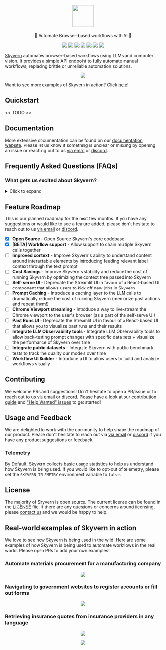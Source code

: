 <h1 align="center">
 <a href="https://www.skyvern.com">
 <picture>
  <source media="(prefers-color-scheme: dark)" srcset="images/skyvern_logo.png">
  <img height="70" src="images/skyvern_logo.png">
 </picture>
 </a>
 <br />
</h1>
<p align="center">
🐉 Automate Browser-based workflows with AI 🐉
</p>
<p align="center">
  <a href="https://docs.skyvern.com/"><img src="https://img.shields.io/badge/Website-blue?logo=googlechrome&logoColor=black"></a>
  <a href="https://docs.skyvern.com/"><img src="https://img.shields.io/badge/Docs-yellow?logo=gitbook&logoColor=black"></a>
  <a href="https://discord.gg/fG2XXEuQX3"><img src="https://img.shields.io/discord/1212486326352617534?logo=discord&label=discord"></a>
  <!-- <a href="https://pepy.tech/project/skyvern" target="_blank"><img src="https://static.pepy.tech/badge/skyvern" alt="Total Downloads"/></a> -->
  <a href="https://github.com/skyvern-ai/prompttools"><img src="https://img.shields.io/github/stars/skyvern-ai/skyvern" /></a>
  <a href="https://www.linkedin.com/company/95726232"><img src="https://img.shields.io/github/license/skyvern-ai/skyvern"></a>
  <a href="https://twitter.com/skyvernai"><img src="https://img.shields.io/twitter/follow/skyvernai?style=social"></a>
  <a href="https://www.linkedin.com/company/95726232"><img src="https://img.shields.io/badge/Follow%20 on%20LinkedIn-8A2BE2?logo=linkedin"></a>
</p>

[Skyvern](https://www.skyvern.com) automates browser-based workflows using LLMs and computer vision. It provides a simple API endpoint to fully automate manual workflows, replacing brittle or unreliable automation solutions. 

<p align="center">
  <img src="images/geico_shu_recording_cropped.gif">
</p>

Want to see more examples of Skyvern in action? Click [here](#real-world-examples-of-skyvern-in-action)!


## Quickstart
<< TODO >>

## Documentation

More extensive documentation can be found on our [documentation website](https://docs.skyvern.ai). Please let us know if something is unclear or missing by opening an issue or reaching out to us [via email](mailto:founders@skyvern.com) or [discord](https://discord.gg/fG2XXEuQX3).



## Frequently Asked Questions (FAQs)
### What gets us excited about Skyvern?

<details>
<summary> Click to expand </summary>
Our focus is bringing stability to browser-based workflows. We leverage LLMs to create an AI Agent capable of interacting with websites like you or I would — all via a simple API call.

Traditional approaches required writing custom scripts for websites, often relying on DOM parsing and XPath-based interactions which would break whenever the website layouts changed.

Skyvern operates like a human — increasing reliability by not relying on fragile scripts, instead relying on computer vision to parse items in the viewport and interact with them the way a human would.

This approach gives us a few advantages:

1. Skyvern can operate on websites it’s never seen before, as it’s able to map visual elements to actions necessary to complete a workflow, without any customized code
1. Skyvern is resistant to website layout changes, as there are no pre-determined XPaths or other selectors our system is looking for while trying to navigate
1. We’re able to circumvent or navigate through many bot detection methods as many of them rely on allowing people to access the websites
1. We rely on LLMs to reason through interactions to ensure we can cover complex situations. Examples include:
1. If you wanted to get an auto insurance quote from Geico, the answer to a common question “Were you eligible to drive at 18?” could be inferred from the driver receiving their license at age 16
1. If you were doing competitor analysis, it’s understanding that an Arnold Palmer 22 oz can at 7/11 is almost definitely the same product as a 23 oz can at Gopuff (even though the sizes are slightly different, which could be a rounding error!)

</details>


## Feature Roadmap
This is our planned roadmap for the next few months. If you have any suggestions or would like to see a feature added, please don't hesitate to reach out to us [via email](mailto:founders@skyvern.com) or [discord](https://discord.gg/fG2XXEuQX3).

- [x] **Open Source** - Open Source Skyvern's core codebase
- [x] **[BETA] Workflow support** - Allow support to chain multiple Skyvern calls together
- [ ] **Improved context** - Improve Skyvern's ability to understand content around interactable elements by introducing feeding relevant label context through the text prompt
- [ ] **Cost Savings** - Improve Skyvern's stability and reduce the cost of running Skyvern by optimizing the context tree passed into Skyvern
- [ ] **Self-serve UI** - Deprecate the Streamlit UI in favour of a React-based UI component that allows users to kick off new jobs in Skyvern
- [ ] **Prompt Caching** - Introduce a caching layer to the LLM calls to dramatically reduce the cost of running Skyvern (memorize past actions and repeat them!)
- [ ] **Chrome Viewport streaming** - Introduce a way to live-stream the Chrome viewport to the user's browser (as a part of the self-serve UI)
- [ ] **Past Runs UI** - Deprecate the Streamlit UI in favour of a React-based UI that allows you to visualize past runs and their results
- [ ] **Integrate LLM Observability tools** - Integrate LLM Observability tools to allow back-testing prompt changes with specific data sets + visualize the performance of Skyvern over time
- [ ] **Integrate public datasets** - Integrate Skyvern with public benchmark tests to track the quality our models over time
- [ ] **Workflow UI Builder** - Introduce a UI to allow users to build and analyze workflows visually

## Contributing

We welcome PRs and suggestions! Don't hesitate to open a PR/issue or to reach out to us [via email](mailto:founders@skyvern.com) or [discord](https://discord.gg/fG2XXEuQX3).
Please have a look at our [contribution guide](CONTRIBUTING.md) and
["Help Wanted" issues](https://github.com/skyvern-ai/skyvern/issues?q=is%3Aopen+is%3Aissue+label%3A%22help+wanted%22) to get started!

## Usage and Feedback

We are delighted to work with the community to help shape the roadmap of our product. Please don't hesitate to reach out via [via email](mailto:founders@skyvern.com) or [discord](https://discord.gg/fG2XXEuQX3) if you have any product suggestions or feedback.

### Telemetry

By Default, Skyvern collects basic usage statistics to help us understand how Skyvern is being used. If you would like to opt-out of telemetry, please set the `SKYVERN_TELEMETRY` environment variable to `false`.

## License

The majority of Skyvern is open source. The current license can be found in the  [LICENSE](LICENSE) file. If there are any questions or concerns around licensing, please [contact us](mailto:founders@skyvern.com) and we would be happy to help.


## Real-world examples of Skyvern in action
We love to see how Skyvern is being used in the wild! Here are some examples of how Skyvern is being used to automate workflows in the real world. Please open PRs to add your own examples!


### Automate materials procurement for a manufacturing company
<p align="center">
  <img src="images/finditparts_recording_crop.gif">
</p>

### Navigating to government websites to register accounts or fill out forms 
<p align="center">
  <img src="images/edd_services.gif">
</p>

### Retrieving insurance quotes from insurance providers in any language
<p align="center">
  <img src="images/bci_seguros_recording.gif">
</p>
<p align="center">
  <img src="images/geico_shu_recording_cropped.gif">
</p>



